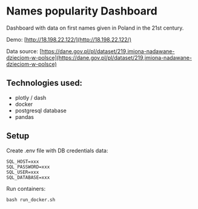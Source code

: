 # Names popularity Dashboard
Dashboard with data on first names given in Poland in the 21st century. 

Demo:
[http://18.198.22.122/](http://18.198.22.122/)

Data source:
[https://dane.gov.pl/pl/dataset/219,imiona-nadawane-dzieciom-w-polsce](https://dane.gov.pl/pl/dataset/219,imiona-nadawane-dzieciom-w-polsce)

## Technologies used: 
* plotly / dash
* docker
* postgresql database
* pandas 

## Setup
Create .env file with DB credentials data:
```
SQL_HOST=xxx
SQL_PASSWORD=xxx
SQL_USER=xxx
SQL_DATABASE=xxx
```

Run containers:
```
bash run_docker.sh
```
